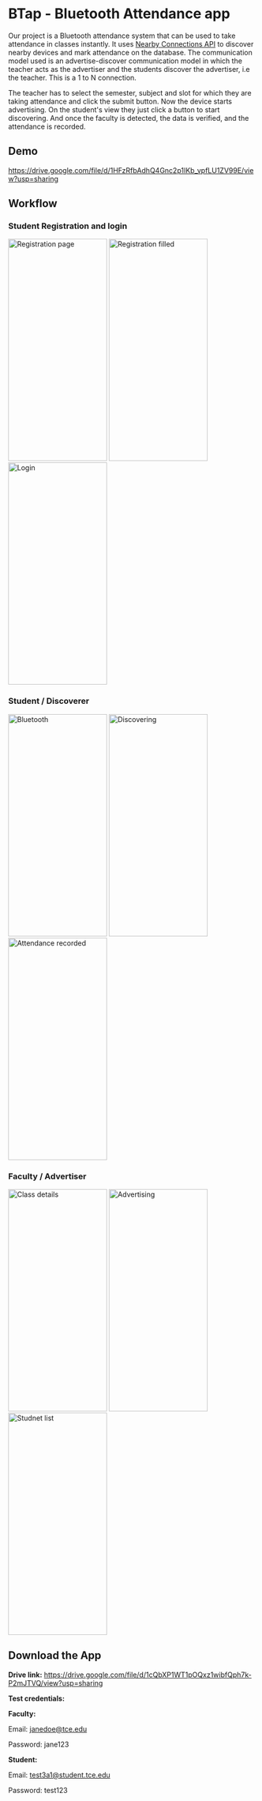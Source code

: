 # BTap - Bluetooth Attendance app
Our project is a Bluetooth attendance system that can be used to take attendance in classes instantly. It uses [Nearby Connections API](https://developers.google.com/nearby/connections/overview) to discover nearby devices and mark attendance on the database. The communication model used is an advertise-discover communication model in which the teacher acts as the advertiser and the students discover the advertiser, i.e the teacher. This is a 1 to N connection.

The teacher has to select the semester, subject and slot for which they are taking attendance and click the submit button. Now the device starts advertising. 
On the student's view they just click a button to start discovering. And once the faculty is detected, the data is verified, and the attendance is recorded.

## Demo
https://drive.google.com/file/d/1HFzRfbAdhQ4Gnc2p1IKb_vpfLU1ZV99E/view?usp=sharing 

## Workflow
### Student Registration and login
<div>
  <img src="https://user-images.githubusercontent.com/74052417/230736620-a493c671-fa2d-4062-8296-150b9b3ae99d.jpg" alt="Registration page" width="200" height="450">
  <img src="https://user-images.githubusercontent.com/74052417/230736805-30b4d892-988d-4966-8d2a-d89bc4058bf3.jpg" alt="Registration filled" width="200" height="450">
  <img src="https://user-images.githubusercontent.com/74052417/230736873-a1406d2c-a0fa-4f61-88c0-1703e3b37b39.jpg" alt="Login" width="200" height="450">
</div>

### Student / Discoverer
<div>
  <img src="https://user-images.githubusercontent.com/74052417/230737022-a9a67eac-340f-4b2c-a753-dd2bc2ef96c2.jpg" alt="Bluetooth" width="200" height="450">
  <img src="https://user-images.githubusercontent.com/74052417/230737028-adacf3c9-0203-4704-97f6-4e50ea951e2c.jpg" alt="Discovering" width="200" height="450">
  <img src="https://user-images.githubusercontent.com/74052417/230737032-c8c3f53b-cbcc-46cc-a824-9eabd52a7e8e.jpg" alt="Attendance recorded" width="200" height="450">
</div>

### Faculty / Advertiser
<div>
  <img src="https://user-images.githubusercontent.com/74052417/230737114-cd1c241a-dc2e-4ae2-bcf3-45f74daaabc8.jpg" alt="Class details" width="200" height="450">
    <img src="https://user-images.githubusercontent.com/74052417/230737133-c16b7271-b096-42ba-8566-1394820cd02a.jpg" alt="Advertising" width="200" height="450">
  <img src="https://user-images.githubusercontent.com/74052417/230737117-5023aa10-ed1f-4fd9-8a0a-b108abe6fae6.jpg" alt="Studnet list" width="200" height="450">
</div>

## Download the App
**Drive link:** https://drive.google.com/file/d/1cQbXP1WT1pOQxz1wibfQph7k-P2mJTVQ/view?usp=sharing

**Test credentials:**

**Faculty:**

Email: janedoe@tce.edu

Password: jane123

**Student:**

Email: test3a1@student.tce.edu

Password: test123
